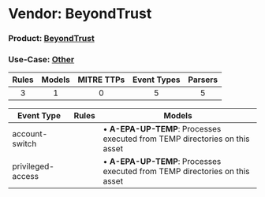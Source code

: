 Vendor: BeyondTrust
===================
### Product: [BeyondTrust](../ds_beyondtrust_beyondtrust.md)
### Use-Case: [Other](../../../../UseCases/uc_other.md)

| Rules | Models | MITRE TTPs | Event Types | Parsers |
|:-----:|:------:|:----------:|:-----------:|:-------:|
|   3   |   1    |     0      |      5      |    5    |

| Event Type        | Rules | Models                                                                          |
| ----------------- | ----- | ------------------------------------------------------------------------------- |
| account-switch    |       |  • <b>A-EPA-UP-TEMP</b>: Processes executed from TEMP directories on this asset |
| privileged-access |       |  • <b>A-EPA-UP-TEMP</b>: Processes executed from TEMP directories on this asset |